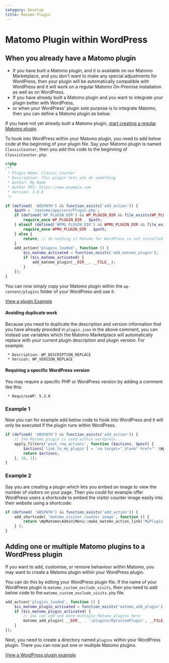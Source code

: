 ```yaml
---
category: Develop
title: Matomo Plugin
---
```

# Matomo Plugin within WordPress


## When you already have a Matomo plugin

* If you have built a Matomo plugin, and it is available on our Matomo Marketplace, and you don't want to make any special adjustments for WordPress, then your plugin will be automatically compatible with WordPress and it will work on a regular Matomo On-Premise installation as well as on WordPress.
* If you have already built a Matomo plugin and you want to integrate your plugin better with WordPress,
* or when your WordPress' plugin sole purpose is to integrate Matomo, then you can define a Matomo plugin as below.

If you have not yet already built a Matomo plugin, [start creating a regular Matomo plugin](/guides/getting-started-part-1).

To hook into WordPress within your Matomo plugin, you need to add below code at the beginning of your plugin file. Say your Matomo plugin is named `ClassicCounter`, then you add this code to the beginning of `ClassicCounter.php`:

```php
<?php
/**
 * Plugin Name: Classic Counter
 * Description: This plugin lets you do something
 * Author: My Name
 * Author URI: https://www.example.com
 * Version: 1.0.0
 */

if (defined( 'ABSPATH') && function_exists('add_action')) {
    $path = '/matomo/app/core/Plugin.php';
    if (defined('WP_PLUGIN_DIR') && WP_PLUGIN_DIR && file_exists(WP_PLUGIN_DIR . $path)) {
        require_once WP_PLUGIN_DIR . $path;
    } elseif (defined('WPMU_PLUGIN_DIR') && WPMU_PLUGIN_DIR && file_exists(WPMU_PLUGIN_DIR . $path)) {
        require_once WPMU_PLUGIN_DIR . $path;
    } else {
    	return; // do nothing if Matomo for WordPress is not installed
    }
    add_action('plugins_loaded', function () {
        $is_matomo_activated = function_exists('add_matomo_plugin');
        if ($is_matomo_activated) {
            add_matomo_plugin(__DIR__, __FILE__);
        }
    });
}
```

You can now simply copy your Matomo plugin within the `wp-content/plugins` folder of your WordPress and use it.

[View a plugin Example](https://github.com/matomo-org/matomo-wordpress-plugin-examples/tree/master/MatomoPluginAddingWordpressSupport)

#### Avoiding duplicate work

Because you need to duplicate the description and version information that you have already provided in `plugin.json`
in the above comment, you can instead use variables which the Matomo Marketplace will automatically replace with your
current plugin description and plugin version. For example:

```
 * Description: WP_DESCRIPTION_REPLACE
 * Version: WP_VERSION_REPLACE
```

#### Requiring a specific WordPress version

You may require a specific PHP or WordPress version by adding a comment like this:

```
 * RequiresWP: 5.3.0
```

### Example 1
Now you can for example add below code to hook into WordPress and it will only be executed if the plugin runs within WordPress.

```php
if (defined( 'ABSPATH') && function_exists('add_action')) {
    // the Matomo plugin is used within wordpress...
    apply_filters('post_row_actions', function ($actions, $post) {
        $actions['link_to_my_plugin'] = '<a target="_blank" href="'.\WpMatomo\Admin\Menu::make_matomo_action_link('MyPlugin', 'index').'">View My Matomo Plugin</a>';
        return $actions;
    }, 10, 2);
}
```

### Example 2
Say you are creating a plugin which lets you embed an image to view the number of visitors on your page. Then you could for example offer WordPress users a shortcode to embed the visitor counter image easily into their website using a shortcode:

```php
if (defined( 'ABSPATH') && function_exists('add_action')) {
    add_shortcode( 'matomo_visitor_counter_image', function () {
        return \WpMatomo\Admin\Menu::make_matomo_action_link('MyPlugin', 'index');
    } );
}
```

## Adding one or multiple Matomo plugins to a WordPress plugin

If you want to add, customise, or remove behaviour within Matomo, you may want to create a Matomo plugin within your WordPress plugin.

You can do this by editing your WordPress plugin file. If the name of your WordPress plugin is `matomo_custom_exclude_visits`,
then you need to add below code to the `matomo_custom_exclude_visits.php` file.

```php
add_action('plugins_loaded', function () {
	$is_matomo_plugin_activated = function_exists('matomo_add_plugin');
	if ($is_matomo_plugin_activated) {
		// you can add one more multiple Matomo plugins here
		matomo_add_plugin( __DIR__ . '/plugins/MyCustomPlugin', __FILE__ );
	}
});
```

Next, you need to create a directory named `plugins` within your WordPress plugin. There you can now put one or multiple Matomo plugins.

[View a WordPress plugin example](https://github.com/matomo-org/matomo-wordpress-plugin-examples/tree/master/wordpress-plugin-adding-matomo-plugin)
